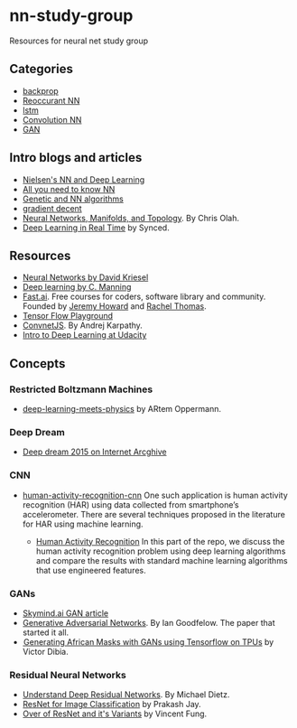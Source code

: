# nn-study-group
Resources for neural net study group

## Categories
- [backprop](./bacprop/)
- [Reoccurant NN](./rnn/)
- [lstm](./lstm/)
- [Convolution NN](./cnn/)
- [GAN](./gan/)

## Intro blogs and articles
- [Nielsen's NN and Deep Learning](http://neuralnetworksanddeeplearning.com/index.html)
- [All you need to know NN](https://towardsdatascience.com/nns-aynk-c34efe37f15a)
- [Genetic and NN algorithms](https://towardsdatascience.com/gas-and-nns-6a41f1e8146d)
- [gradient decent](https://hackernoon.com/gradient-descent-aynk-7cbe95a778da)
- [Neural Networks, Manifolds, and Topology](http://colah.github.io/posts/2014-03-NN-Manifolds-Topology/). By  Chris Olah.
- [Deep Learning in Real Time](https://medium.com/syncedreview/deep-learning-in-real-time-inference-acceleration-and-continuous-training-17dac9438b0b) by Synced.

## Resources
- [Neural Networks by David Kriesel](https://ia601504.us.archive.org/30/items/NeuralNetworks_201810/Neural%20Networks.pdf)
- [Deep learning by C. Manning](http://www.cs.cmu.edu/~rsalakhu/talks/talk_JSM_part1.pdf)
- [Fast.ai](https://www.fast.ai/about/). Free courses for coders, software library and community. Founded by 
[Jeremy Howard](https://www.fast.ai/about/#jeremy) and [Rachel Thomas](https://www.fast.ai/about/#rachel).
- [Tensor Flow Playground](https://playground.tensorflow.org)
- [ConvnetJS](https://cs.stanford.edu/people/karpathy/convnetjs/demo/classify2d.html). By Andrej Karpathy.
- [Intro to Deep Learning at Udacity](https://www.udacity.com/course/deep-learning-pytorch--ud188)

## Concepts
### Restricted Boltzmann Machines
- [deep-learning-meets-physics](https://towardsdatascience.com/deep-learning-meets-physics-restricted-boltzmann-machines-part-i-6df5c4918c15) by ARtem Oppermann.

### Deep Dream
- [Deep dream 2015 on Internet Arcghive](https://web.archive.org/web/20150708233542/http://googleresearch.blogspot.co.uk/2015/07/deepdream-code-example-for-visualizing.html)

### CNN
- [human-activity-recognition-cnn](https://aqibsaeed.github.io/2016-11-04-human-activity-recognition-cnn/)  One such application is human activity recognition (HAR) using data collected from smartphone’s accelerometer. There are several techniques proposed in the literature for HAR using machine learning.

  - [Human Activity Recognition](https://github.com/healthDataScience/deep-learning-HAR) In this part of the repo, we discuss the human activity recognition problem using deep learning algorithms and compare the results with standard machine learning algorithms that use engineered features.


### GANs
- [Skymind.ai GAN article](https://skymind.ai/wiki/generative-adversarial-network-gan)
- [Generative Adversarial Networks](https://arxiv.org/abs/1406.2661). By Ian Goodfelow. The paper that
started it all.
- [ Generating African Masks with GANs using Tensorflow on TPUs](https://towardsdatascience.com/african-masks-gans-tpu-9a6b0cf3105c) by Victor Dibia.


### Residual Neural Networks
- [Understand Deep Residual Networks](https://blog.waya.ai/deep-residual-learning-9610bb62c355). By Michael Dietz.
- [ResNet for Image Classification](https://medium.com/@14prakash/understanding-and-implementing-architectures-of-resnet-and-resnext-for-state-of-the-art-image-cf51669e1624) by Prakash Jay.
- [Over of ResNet and it's Variants](https://towardsdatascience.com/an-overview-of-resnet-and-its-variants-5281e2f56035) by
Vincent Fung.
